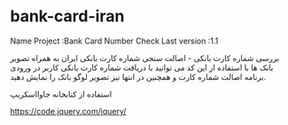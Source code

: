 # bank-card-iran
Name Project :Bank Card Number Check
Last version :1.1


بررسی شماره کارت بانکی - اصالت سنجی شماره کارت بانکی ایران به همراه تصویر بانک ها
با استفاده از این کد می توانید با دریافت شماره کارت بانکی کاربر در ورودی برنامه اصالت شماره کارت و همچنین در انتها نیز تصویر لوگو بانک را نمایش دهید.

استفاده از کتابخانه جاوااسکریپ
<script src="./jquery-3.2.1.min.js" type="text/javascript"></script>
https://code.jquery.com/jquery/

